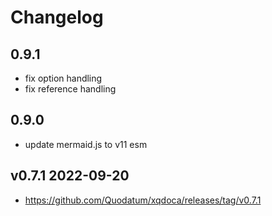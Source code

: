 # Changelog
## 0.9.1
* fix option handling
* fix reference handling
## 0.9.0
* update mermaid.js to v11 esm 

## v0.7.1 2022-09-20
* https://github.com/Quodatum/xqdoca/releases/tag/v0.7.1